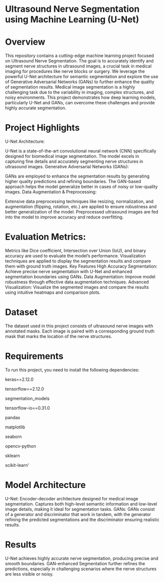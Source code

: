 # Ultrasound Nerve Segmentation using Machine Learning (U-Net)

# Overview
This repository contains a cutting-edge machine learning project focused on Ultrasound Nerve Segmentation. The goal is to accurately identify and segment nerve structures in ultrasound images, a crucial task in medical imaging for procedures like nerve blocks or surgery. We leverage the powerful U-Net architecture for semantic segmentation and explore the use of Generative Adversarial Networks (GANs) to further enhance the quality of segmentation results.
Medical image segmentation is a highly challenging task due to the variability in imaging, complex structures, and noisy environments. This project demonstrates how deep learning models, particularly U-Net and GANs, can overcome these challenges and provide highly accurate segmentation.

# Project Highlights
U-Net Architecture:

U-Net is a state-of-the-art convolutional neural network (CNN) specifically designed for biomedical image segmentation.
The model excels in capturing fine details and accurately segmenting nerve structures in ultrasound images.
Generative Adversarial Networks (GANs):

GANs are employed to enhance the segmentation results by generating higher quality predictions and refining boundaries.
The GAN-based approach helps the model generalize better in cases of noisy or low-quality images.
Data Augmentation & Preprocessing:

Extensive data preprocessing techniques like resizing, normalization, and augmentation (flipping, rotation, etc.) are applied to ensure robustness and better generalization of the model.
Preprocessed ultrasound images are fed into the model to improve accuracy and reduce overfitting.

# Evaluation Metrics:
Metrics like Dice coefficient, Intersection over Union (IoU), and binary accuracy are used to evaluate the model’s performance.
Visualization techniques are applied to display the segmentation results and compare them with ground truth images.
Key Features
High Accuracy Segmentation: Achieve precise nerve segmentation with U-Net and enhanced segmentation boundaries using GANs.
Data Augmentation: Improve model robustness through effective data augmentation techniques.
Advanced Visualization: Visualize the segmented images and compare the results using intuitive heatmaps and comparison plots.

# Dataset
The dataset used in this project consists of ultrasound nerve images with annotated masks. Each image is paired with a corresponding ground truth mask that marks the location of the nerve structures.

# Requirements
To run this project, you need to install the following dependencies:

keras==2.12.0

tensorflow==2.12.0

segmentation_models

tensorflow-io==0.31.0

pandas

matplotlib

seaborn

opencv-python

sklearn

scikit-learn'

# Model Architecture
U-Net:
Encoder-decoder architecture designed for medical image segmentation.
Captures both high-level semantic information and low-level image details, making it ideal for segmentation tasks.
GANs:
GANs consist of a generator and discriminator that work in tandem, with the generator refining the predicted segmentations and the discriminator ensuring realistic results.

# Results
U-Net achieves highly accurate nerve segmentation, producing precise and smooth boundaries.
GAN-enhanced Segmentation further refines the predictions, especially in challenging scenarios where the nerve structures are less visible or noisy.
